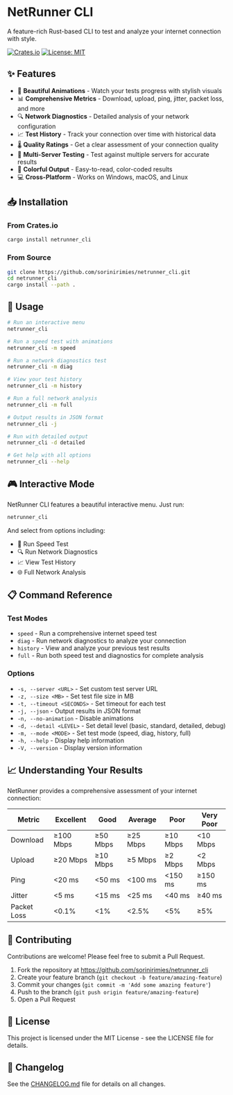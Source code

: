 # NetRunner CLI

A feature-rich Rust-based CLI to test and analyze your internet connection with style.

[![Crates.io](https://img.shields.io/crates/v/netrunner_cli)](https://crates.io/crates/netrunner_cli)
[![License: MIT](https://img.shields.io/badge/License-MIT-yellow.svg)](https://opensource.org/licenses/MIT)

## ✨ Features

- 🚀 **Beautiful Animations** - Watch your tests progress with stylish visuals
- 📊 **Comprehensive Metrics** - Download, upload, ping, jitter, packet loss, and more
- 🔍 **Network Diagnostics** - Detailed analysis of your network configuration
- 📈 **Test History** - Track your connection over time with historical data
- 🌡️ **Quality Ratings** - Get a clear assessment of your connection quality
- 🎯 **Multi-Server Testing** - Test against multiple servers for accurate results
- 🎨 **Colorful Output** - Easy-to-read, color-coded results
- 💻 **Cross-Platform** - Works on Windows, macOS, and Linux

## 📥 Installation

### From Crates.io

```bash
cargo install netrunner_cli
```

### From Source

```bash
git clone https://github.com/sorinirimies/netrunner_cli.git
cd netrunner_cli
cargo install --path .
```

## 🚀 Usage

```bash
# Run an interactive menu
netrunner_cli

# Run a speed test with animations
netrunner_cli -m speed

# Run a network diagnostics test
netrunner_cli -m diag

# View your test history
netrunner_cli -m history

# Run a full network analysis
netrunner_cli -m full

# Output results in JSON format
netrunner_cli -j

# Run with detailed output
netrunner_cli -d detailed

# Get help with all options
netrunner_cli --help
```

## 🎮 Interactive Mode

NetRunner CLI features a beautiful interactive menu. Just run:

```bash
netrunner_cli
```

And select from options including:
- 🚀 Run Speed Test
- 🔍 Run Network Diagnostics
- 📈 View Test History
- 🌐 Full Network Analysis

## 📋 Command Reference

### Test Modes

- `speed` - Run a comprehensive internet speed test
- `diag` - Run network diagnostics to analyze your connection
- `history` - View and analyze your previous test results
- `full` - Run both speed test and diagnostics for complete analysis

### Options

- `-s, --server <URL>` - Set custom test server URL
- `-z, --size <MB>` - Set test file size in MB
- `-t, --timeout <SECONDS>` - Set timeout for each test
- `-j, --json` - Output results in JSON format
- `-n, --no-animation` - Disable animations
- `-d, --detail <LEVEL>` - Set detail level (basic, standard, detailed, debug)
- `-m, --mode <MODE>` - Set test mode (speed, diag, history, full)
- `-h, --help` - Display help information
- `-V, --version` - Display version information

## 📈 Understanding Your Results

NetRunner provides a comprehensive assessment of your internet connection:

| Metric | Excellent | Good | Average | Poor | Very Poor |
|--------|-----------|------|---------|------|-----------|
| Download | ≥100 Mbps | ≥50 Mbps | ≥25 Mbps | ≥10 Mbps | <10 Mbps |
| Upload | ≥20 Mbps | ≥10 Mbps | ≥5 Mbps | ≥2 Mbps | <2 Mbps |
| Ping | <20 ms | <50 ms | <100 ms | <150 ms | ≥150 ms |
| Jitter | <5 ms | <15 ms | <25 ms | <40 ms | ≥40 ms |
| Packet Loss | <0.1% | <1% | <2.5% | <5% | ≥5% |

## 🤝 Contributing

Contributions are welcome! Please feel free to submit a Pull Request.

1. Fork the repository at https://github.com/sorinirimies/netrunner_cli
2. Create your feature branch (`git checkout -b feature/amazing-feature`)
3. Commit your changes (`git commit -m 'Add some amazing feature'`)
4. Push to the branch (`git push origin feature/amazing-feature`)
5. Open a Pull Request

## 📄 License

This project is licensed under the MIT License - see the LICENSE file for details.

## 📜 Changelog

See the [CHANGELOG.md](CHANGELOG.md) file for details on all changes.
